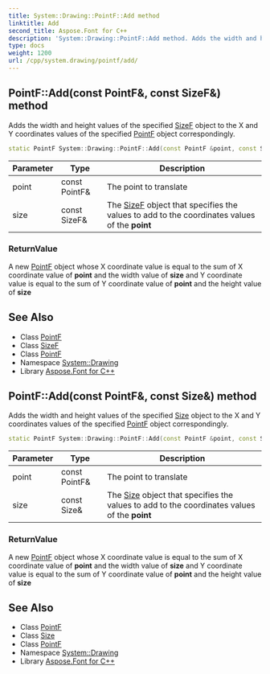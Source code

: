```yaml
---
title: System::Drawing::PointF::Add method
linktitle: Add
second_title: Aspose.Font for C++
description: 'System::Drawing::PointF::Add method. Adds the width and height values of the specified SizeF object to the X and Y coordinates values of the specified PointF object correspondingly in C++.'
type: docs
weight: 1200
url: /cpp/system.drawing/pointf/add/
---
```

## PointF::Add(const PointF\&, const SizeF\&) method


Adds the width and height values of the specified [SizeF](../../sizef/) object to the X and Y coordinates values of the specified [PointF](../) object correspondingly.

```cpp
static PointF System::Drawing::PointF::Add(const PointF &point, const SizeF &size)
```


| Parameter | Type | Description |
| --- | --- | --- |
| point | const PointF\& | The point to translate |
| size | const SizeF\& | The [SizeF](../../sizef/) object that specifies the values to add to the coordinates values of the **point** |

### ReturnValue

A new [PointF](../) object whose X coordinate value is equal to the sum of X coordinate value of **point** and the width value of **size** and Y coordinate value is equal to the sum of Y coordinate value of **point** and the height value of **size**

## See Also

* Class [PointF](../)
* Class [SizeF](../../sizef/)
* Class [PointF](../)
* Namespace [System::Drawing](../../)
* Library [Aspose.Font for C++](../../../)
## PointF::Add(const PointF\&, const Size\&) method


Adds the width and height values of the specified [Size](../../size/) object to the X and Y coordinates values of the specified [PointF](../) object correspondingly.

```cpp
static PointF System::Drawing::PointF::Add(const PointF &point, const Size &size)
```


| Parameter | Type | Description |
| --- | --- | --- |
| point | const PointF\& | The point to translate |
| size | const Size\& | The [Size](../../size/) object that specifies the values to add to the coordinates values of the **point** |

### ReturnValue

A new [PointF](../) object whose X coordinate value is equal to the sum of X coordinate value of **point** and the width value of **size** and Y coordinate value is equal to the sum of Y coordinate value of **point** and the height value of **size**

## See Also

* Class [PointF](../)
* Class [Size](../../size/)
* Class [PointF](../)
* Namespace [System::Drawing](../../)
* Library [Aspose.Font for C++](../../../)
